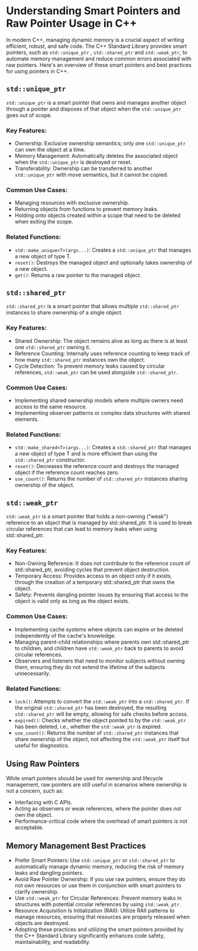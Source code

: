 # Understanding Smart Pointers and Raw Pointer Usage in C++
In modern C++, managing dynamic memory is a crucial aspect of writing efficient, robust, and safe code. The C++ Standard Library provides smart pointers, such as `std::unique_ptr` , `std::shared_ptr` and `std::weak_ptr`, to automate memory management and reduce common errors associated with raw pointers. Here's an overview of these smart pointers and best practices for using pointers in C++.

## `std::unique_ptr`
`std::unique_ptr` is a smart pointer that owns and manages another object through a pointer and disposes of that object when the `std::unique_ptr` goes out of scope.

### Key Features:
- Ownership: Exclusive ownership semantics; only one `std::unique_ptr` can own the object at a time.
- Memory Management: Automatically deletes the associated object when the `std::unique_ptr` is destroyed or reset.
- Transferability: Ownership can be transferred to another `std::unique_ptr` with move semantics, but it cannot be copied.
### Common Use Cases:
- Managing resources with exclusive ownership.
- Returning objects from functions to prevent memory leaks.
- Holding onto objects created within a scope that need to be deleted when exiting the scope.
### Related Functions:
- `std::make_unique<T>(args...)`: Creates a `std::unique_ptr` that manages a new object of type T.
- `reset()`: Destroys the managed object and optionally takes ownership of a new object.
- `get()`: Returns a raw pointer to the managed object.
## `std::shared_ptr`
`std::shared_ptr` is a smart pointer that allows multiple `std::shared_ptr` instances to share ownership of a single object.

### Key Features:
- Shared Ownership: The object remains alive as long as there is at least one `std::shared_ptr` owning it.
- Reference Counting: Internally uses reference counting to keep track of how many `std::shared_ptr` instances own the object.
- Cycle Detection: To prevent memory leaks caused by circular references, `std::weak_ptr` can be used alongside `std::shared_ptr`.
### Common Use Cases:
- Implementing shared ownership models where multiple owners need access to the same resource.
- Implementing observer patterns or complex data structures with shared elements.
### Related Functions:
- `std::make_shared<T>(args...)`: Creates a `std::shared_ptr` that manages a new object of type T and is more efficient than using the `std::shared_ptr` constructor.
- `reset()`: Decreases the reference count and destroys the managed object if the reference count reaches zero.
- `use_count()`: Returns the number of `std::shared_ptr` instances sharing ownership of the object.
## `std::weak_ptr`
`std::weak_ptr` is a smart pointer that holds a non-owning ("weak") reference to an object that is managed by std::shared_ptr. It is used to break circular references that can lead to memory leaks when using std::shared_ptr.

### Key Features:
- Non-Owning Reference: It does not contribute to the reference count of std::shared_ptr, avoiding cycles that prevent object destruction.
- Temporary Access: Provides access to an object only if it exists, through the creation of a temporary std::shared_ptr that owns the object.
- Safety: Prevents dangling pointer issues by ensuring that access to the object is valid only as long as the object exists.
### Common Use Cases:
- Implementing cache systems where objects can expire or be deleted independently of the cache's knowledge.
- Managing parent-child relationships where parents own std::shared_ptr to children, and children have `std::weak_ptr` back to parents to avoid circular references.
- Observers and listeners that need to monitor subjects without owning them, ensuring they do not extend the lifetime of the subjects unnecessarily.
### Related Functions:
- `lock()`: Attempts to convert the `std::weak_ptr` into a `std::shared_ptr`. If the original `std::shared_ptr` has been destroyed, the resulting `std::shared_ptr` will be empty, allowing for safe checks before access.
- `expired()`: Checks whether the object pointed to by the `std::weak_ptr` has been deleted, i.e., whether the `std::weak_ptr` is expired.
- `use_count()`: Returns the number of `std::shared_ptr` instances that share ownership of the object, not affecting the `std::weak_ptr` itself but useful for diagnostics.

## Using Raw Pointers
While smart pointers should be used for ownership and lifecycle management, raw pointers are still useful in scenarios where ownership is not a concern, such as:

- Interfacing with C APIs.
- Acting as observers or weak references, where the pointer does not own the object.
- Performance-critical code where the overhead of smart pointers is not acceptable.
## Memory Management Best Practices
- Prefer Smart Pointers: Use `std::unique_ptr` or `std::shared_ptr` to automatically manage dynamic memory, reducing the risk of memory leaks and dangling pointers.
- Avoid Raw Pointer Ownership: If you use raw pointers, ensure they do not own resources or use them in conjunction with smart pointers to clarify ownership.
- Use `std::weak_ptr` for Circular References: Prevent memory leaks in structures with potential circular references by using `std::weak_ptr`.
- Resource Acquisition Is Initialization (RAII): Utilize RAII patterns to manage resources, ensuring that resources are properly released when objects are destroyed.
- Adopting these practices and utilizing the smart pointers provided by the C++ Standard Library significantly enhances code safety, maintainability, and readability.